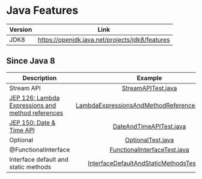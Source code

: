 # Java Features

| Version |                      Link                       |
|---------|:-----------------------------------------------:|
| JDK8    | https://openjdk.java.net/projects/jdk8/features |

## Since Java 8

| Description                                                                            |                                                               Example                                                                |
|----------------------------------------------------------------------------------------|:------------------------------------------------------------------------------------------------------------------------------------:|
| Stream API                                                                             |                            [StreamAPITest.java](src/test/java/com/danza/java/features/StreamAPITest.java)                            |
| [JEP 126: Lambda Expressions and method references](https://openjdk.java.net/jeps/126) | [LambdaExpressionsAndMethodReferencesTest.java](src/test/java/com/danza/java/features/LambdaExpressionsAndMethodReferencesTest.java) |
| [JEP 150: Date & Time API](https://openjdk.java.net/jeps/150)                          |                       [DateAndTimeAPITest.java](src/test/java/com/danza/java/features/DateAndTimeAPITest.java)                       |
| Optional                                                                               |                             [OptionalTest.java](src/test/java/com/danza/java/features/OptionalTest.java)                             |
| @FunctionalInterface                                                                   |                  [FunctionalInterfaceTest.java](src/test/java/com/danza/java/features/FunctionalInterfaceTest.java)                  |
| Interface default and static methods                                                   |     [InterfaceDefaultAndStaticMethodsTest.java](src/test/java/com/danza/java/features/InterfaceDefaultAndStaticMethodsTest.java)     |
